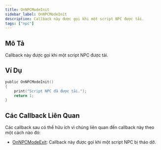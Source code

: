 ```yaml
---
title: OnNPCModeInit  
sidebar_label: OnNPCModeInit  
description: Callback này được gọi khi một script NPC được tải.  
tags: ["npc"]  
---
```


## Mô Tả

Callback này được gọi khi một script NPC được tải.

## Ví Dụ

```c
public OnNPCModeInit()
{
    print("Script NPC đã được tải.");
    return 1;
}
```

## Các Callback Liên Quan

Các callback sau có thể hữu ích vì chúng liên quan đến callback này theo một cách nào đó:

- [OnNPCModeExit](OnNPCModeExit): Callback này được gọi khi một script NPC bị tháo dỡ.